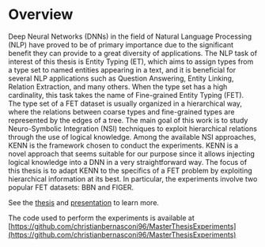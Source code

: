 # Overview
Deep Neural Networks (DNNs) in the field of Natural Language Processing (NLP) have proved to be of primary importance due to the significant benefit they can provide to a great diversity of applications. The NLP task of interest of this thesis is Entity Typing (ET), which aims to assign types from a type set to named entities appearing in a text, and it is beneficial for several NLP applications such as Question Answering, Entity Linking, Relation Extraction, and many others. When the type set has a high cardinality, this task takes the name of Fine-grained Entity Typing (FET). The type set of a FET dataset is usually organized in a hierarchical way, where the relations between coarse types and fine-grained types are represented by the edges of a tree. The main goal of this work is to study Neuro-Symbolic Integration (NSI) techniques to exploit hierarchical relations through the use of logical knowledge. Among the available NSI approaches, KENN is the framework chosen to conduct the experiments. KENN is a novel approach that seems suitable for our purpose since it allows injecting logical knowledge into a DNN in a very straightforward way. The focus of this thesis is to adapt KENN to the specifics of a FET problem by exploiting hierarchical information at its best. In particular, the experiments involve two popular FET datasets: BBN and FIGER.

See the [thesis](Thesis.pdf) and [presentation](Presentation.pdf) to learn more.

The code used to perform the experiments is available at [https://github.com/christianbernasconi96/MasterThesisExperiments](https://github.com/christianbernasconi96/MasterThesisExperiments)

